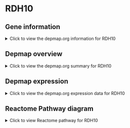 <h1>RDH10</h1>

<h2>Gene information</h2>
<details>
  <summary>Click to view the depmap.org information for RDH10</summary>
  <iframe src="https://depmap.org/portal/gene/RDH10?tab=about" style="border:none;width:100%;height:800px"></iframe>
</details>

<h2>Depmap overview</h2>
<details>
  <summary>Click to view the depmap.org summary for RDH10</summary>
  <iframe src="https://depmap.org/portal/gene/RDH10?tab=overview" style="border:none;width:100%;height:800px"></iframe>
</details>

<h2>Depmap expression</h2>
<details>
  <summary>Click to view the depmap.org expression data for RDH10</summary>
  <iframe src="https://depmap.org/portal/gene/RDH10?tab=characterization" style="border:none;width:100%;height:800px"></iframe>
</details>



<h2>Reactome Pathway diagram</h2>
<details>
  <summary>Click to view Reactome pathway for RDH10</summary>
  <p>RA biosynthesis pathway</p>
  <iframe src="https://reactome.org/PathwayBrowser/#/R-HSA-5365859" style="border:none;width:100%;height:800px"></iframe>
</details>



